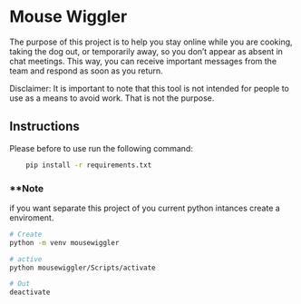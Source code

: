 # Mouse Wiggler

The purpose of this project is to help you stay online while you are cooking, taking the dog out, or temporarily away, so you don’t appear as absent in chat meetings.
This way, you can receive important messages from the team and respond as soon as you return.

Disclaimer: It is important to note that this tool is not intended for people to use as a means to avoid work. That is not the purpose.

## Instructions

Please before to use run the following command:
```bash
    pip install -r requirements.txt
```

### **Note
if you want separate this project of you current python intances create a enviroment.

```bash
# Create
python -m venv mousewiggler

# active
python mousewiggler/Scripts/activate

# Out 
deactivate
```